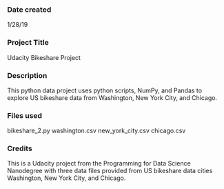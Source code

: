 ### Date created
1/28/19

### Project Title
Udacity Bikeshare Project

### Description
This python data project uses python scripts, NumPy, and Pandas to explore
US bikeshare data from Washington, New York City, and Chicago.

### Files used
bikeshare_2.py
washington.csv
new_york_city.csv
chicago.csv

### Credits
This is a Udacity project from the Programming for Data Science Nanodegree with
three data files provided from US bikeshare data cities Washington, New York City,
and Chicago.

